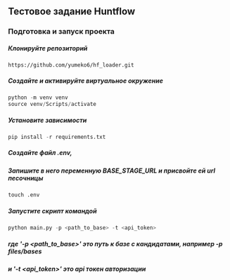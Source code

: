 ## Тестовое задание Huntflow

### Подготовка и запуск проекта

##### Клонируйте репозиторий
`https://github.com/yumeko6/hf_loader.git`

##### Создайте и активируйте виртуальное окружение
```python
python -m venv venv
source venv/Scripts/activate
```

##### Установите зависимости
```python
pip install -r requirements.txt
```

##### Создайте файл .env, 
##### Запишите в него переменную BASE_STAGE_URL и присвойте ей url песочницы
```python
touch .env
```

##### Запустите скрипт командой
```python
python main.py -p <path_to_base> -t <api_token>
```
##### где '-p <path_to_base>' это путь к базе с кандидатами, например -p files/bases
##### и '-t <api_token>' это api токен авторизации
